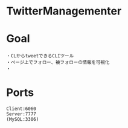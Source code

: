 # TwitterManagementer

# Goal
```
・CLからtweetできるCLIツール
・ページ上でフォロー、被フォローの情報を可視化
・
```

# Ports
```
Client:6060
Server:7777
(MySQL:3306)
```
